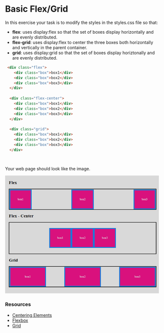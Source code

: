 # Basic Flex/Grid

In this exercise your task is to modify the styles in the styles.css file so that:

* **flex**:  uses display:flex so that the set of boxes display horizontally and are evenly distributed.
* **flex-grid**: uses display:flex to center the three boxes both horizontally and vertically in the parent container.
* **grid**: uses display:grid so that the set of boxes display horiztonally and are evenly distributed.

```html
 <div class="flex">
    <div class="box">box1</div>
    <div class="box">box2</div>
    <div class="box">box3</div>
  </div>

  <div class="flex-center">
    <div class="box">box1</div>
    <div class="box">box2</div>
    <div class="box">box3</div>
  </div>

  <div class="grid">
    <div class="box">box1</div>
    <div class="box">box2</div>
    <div class="box">box3</div>
  </div>
```
<br/>

Your web page should look like the image.

![](https://raw.githubusercontent.com/hoc-labs/images/main/basic-flex.png)

### Resources
* [Centering Elements](https://chnn-anne.gitbook.io/html-css/miscellaneous-topics/centering-elements)
* [Flexbox](https://chnn-anne.gitbook.io/html-css/html-css-intro/layout/flexboxs)
* [Grid](https://chnn-anne.gitbook.io/html-css/html-css-intro/layout/grid)
